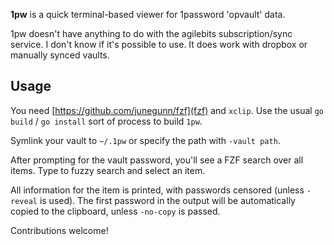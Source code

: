 **1pw** is a quick terminal-based viewer for 1password 'opvault' data.

1pw doesn't have anything to do with the agilebits subscription/sync service. I don't know if it's possible to use. It does work with dropbox or manually synced vaults.

## Usage

You need [https://github.com/junegunn/fzf](fzf) and `xclip`. Use the usual `go build` / `go install` sort of process to build `1pw`.

Symlink your vault to `~/.1pw` or specify the path with `-vault path`.

After prompting for the vault password, you'll see a FZF search over all items. Type to fuzzy search and select an item.

All information for the item is printed, with passwords censored (unless `-reveal` is used). The first password in the output will be automatically copied to the clipboard, unless `-no-copy` is passed.

Contributions welcome!


